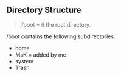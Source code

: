 ## Directory Structure

> /boot = it the root directory.

/boot contains the following subdirectories.

* home
* MaK = added by me
* system
* Trash 
